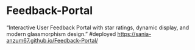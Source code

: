 # Feedback-Portal
“Interactive User Feedback Portal with star ratings, dynamic display, and modern glassmorphism design.”
#deployed
https://sania-anzum67.github.io/Feedback-Portal/
